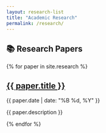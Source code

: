 ```yaml
---
layout: research-list
title: "Academic Research"
permalink: /research/
---
```


## 📚 Research Papers

{% for paper in site.research %}
  <div class="research-card">
    <h2><a href="{{ paper.url | relative_url }}">{{ paper.title }}</a></h2>
    <p>{{ paper.date | date: "%B %d, %Y" }}</p>
    <p>{{ paper.description }}</p>
  </div>
{% endfor %}
